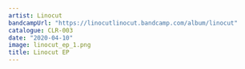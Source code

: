 ```yaml
---
artist: Linocut
bandcampUrl: "https://linocutlinocut.bandcamp.com/album/linocut"
catalogue: CLR-003
date: "2020-04-10"
image: linocut_ep_1.png
title: Linocut EP
---
```

